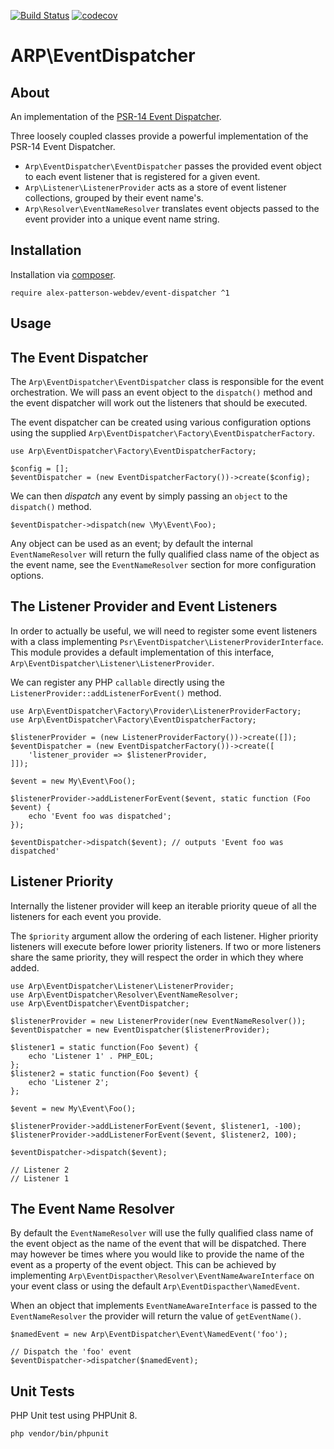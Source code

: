 [![Build Status](https://travis-ci.com/alex-patterson-webdev/event-dispatcher.svg?branch=master)](https://travis-ci.com/alex-patterson-webdev/event-dispatcher)
[![codecov](https://codecov.io/gh/alex-patterson-webdev/event-dispatcher/branch/master/graph/badge.svg)](https://codecov.io/gh/alex-patterson-webdev/event-dispatcher)

# ARP\EventDispatcher

## About

An implementation of the [PSR-14 Event Dispatcher](https://www.php-fig.org/psr/psr-14/).

Three loosely coupled classes provide a powerful implementation of the PSR-14 Event Dispatcher.

- `Arp\EventDispatcher\EventDispatcher` passes the provided event object to each event listener that is registered for a given event.
- `Arp\Listener\ListenerProvider` acts as a store of event listener collections, grouped by their event name's.
- `Arp\Resolver\EventNameResolver` translates event objects passed to the event provider into a unique event name string.

## Installation

Installation via [composer](https://getcomposer.org).

    require alex-patterson-webdev/event-dispatcher ^1
        
## Usage

## The Event Dispatcher

The `Arp\EventDispatcher\EventDispatcher` class is responsible for the event orchestration. We will pass an event object to the `dispatch()` method
and the event dispatcher will work out the listeners that should be executed.

The event dispatcher can be created using various configuration options using the supplied `Arp\EventDispatcher\Factory\EventDispatcherFactory`.

    use Arp\EventDispatcher\Factory\EventDispatcherFactory;

    $config = [];
    $eventDispatcher = (new EventDispatcherFactory())->create($config);

We can then *dispatch* any event by simply passing an `object` to the `dispatch()` method.
    
    $eventDispatcher->dispatch(new \My\Event\Foo);

Any object can be used as an event; by default the internal `EventNameResolver` will return the fully qualified class name of the object as the event name, see 
the `EventNameResolver` section for more configuration options.

## The Listener Provider and Event Listeners
 
In order to actually be useful, we will need to register some event listeners with a class implementing `Psr\EventDispatcher\ListenerProviderInterface`. This
 module provides a default implementation of this interface, `Arp\EventDispatcher\Listener\ListenerProvider`.
 
We can register any PHP `callable` directly using the `ListenerProvider::addListenerForEvent()` method.
    
    use Arp\EventDispatcher\Factory\Provider\ListenerProviderFactory;
    use Arp\EventDispatcher\Factory\EventDispatcherFactory;

    $listenerProvider = (new ListenerProviderFactory())->create([]);
    $eventDispatcher = (new EventDispatcherFactory())->create([
        'listener_provider => $listenerProvider,
    ]]);
    
    $event = new My\Event\Foo();
    
    $listenerProvider->addListenerForEvent($event, static function (Foo $event) {
        echo 'Event foo was dispatched';
    });
    
    $eventDispatcher->dispatch($event); // outputs 'Event foo was dispatched'

## Listener Priority
    
Internally the listener provider will keep an iterable priority queue of all the listeners for each event you provide.

The `$priority` argument allow the ordering of each listener. Higher priority listeners will execute before lower priority listeners. 
If two or more listeners share the same priority, they will respect the order in which they where added.
    
    use Arp\EventDispatcher\Listener\ListenerProvider;
    use Arp\EventDispatcher\Resolver\EventNameResolver;
    use Arp\EventDispatcher\EventDispatcher;
    
    $listenerProvider = new ListenerProvider(new EventNameResolver());
    $eventDispatcher = new EventDispatcher($listenerProvider);
    
    $listener1 = static function(Foo $event) {
        echo 'Listener 1' . PHP_EOL;
    };
    $listener2 = static function(Foo $event) {
        echo 'Listener 2';
    };
    
    $event = new My\Event\Foo();
    
    $listenerProvider->addListenerForEvent($event, $listener1, -100);
    $listenerProvider->addListenerForEvent($event, $listener2, 100);
    
    $eventDispatcher->dispatch($event);
    
    // Listener 2
    // Listener 1

## The Event Name Resolver
 
By default the `EventNameResolver` will use the fully qualified class name of the event object as the name of the event that will be dispatched. There may 
however be times where you would like to provide the name of the event as a property of the event object. This can be achieved
by implementing `Arp\EventDispacther\Resolver\EventNameAwareInterface` on your event class or using the default `Arp\EventDispacther\NamedEvent`.

When an object that implements `EventNameAwareInterface` is passed to the `EventNameResolver` the provider will return the value of `getEventName()`.

    $namedEvent = new Arp\EventDispatcher\Event\NamedEvent('foo');
    
    // Dispatch the 'foo' event
    $eventDispatcher->dispatcher($namedEvent);   

## Unit Tests

PHP Unit test using PHPUnit 8.

    php vendor/bin/phpunit